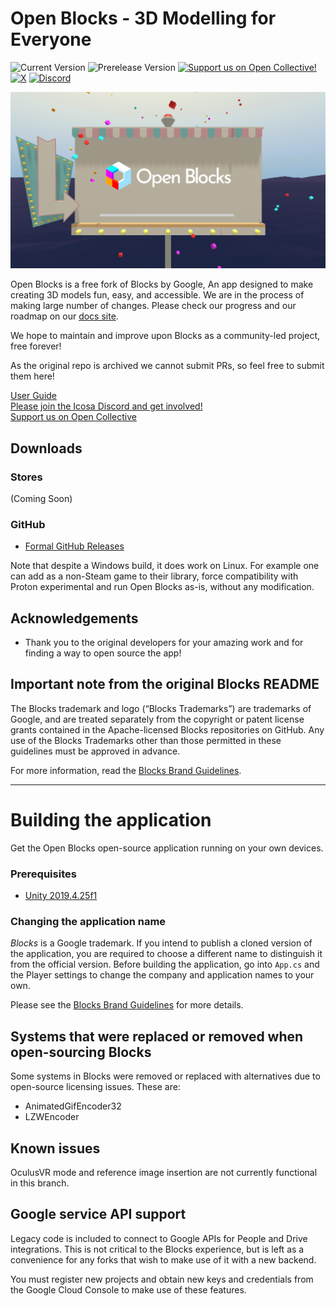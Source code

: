 # Open Blocks - 3D Modelling for Everyone

![Current Version](https://img.shields.io/github/v/release/icosa-foundation/open-blocks)
![Prerelease Version](https://img.shields.io/github/v/release/icosa-foundation/open-blocks?include_prereleases&label=prerelease)
[![Support us on Open Collective!](https://img.shields.io/opencollective/all/icosa?logo=open-collective&label=Support%20us%20on%20Open%20Collective%21)](https://opencollective.com/icosa)
[![X](https://img.shields.io/badge/follow-%40openblocksapp-blue.svg?style=flat&logo=x)](https://x.com/openblocksapp)
[![Discord](https://discordapp.com/api/guilds/783806589991780412/embed.png?style=shield)](https://discord.gg/W7NCEYnEfy)


[![Open Blocks Banner](open-blocks.png)](https://openblocks.app)

Open Blocks is a free fork of Blocks by Google, An app designed to make creating 3D models fun, easy, and accessible. We are in the process of making large number of changes. Please check our progress and our roadmap on our [docs site](https://docs.openblocks.app).

We hope to maintain and improve upon Blocks as a community-led project, free forever!

As the original repo is archived we cannot submit PRs, so feel free to submit them here!

[User Guide](https://docs.openblocks.app/)  
[Please join the Icosa Discord and get involved!](https://discord.com/invite/W7NCEYnEfy)  
[Support us on Open Collective](https://opencollective.com/icosa)

## Downloads
### Stores
(Coming Soon)

### GitHub
- [Formal GitHub Releases](https://github.com/icosa-foundation/open-blocks/releases/latest)

Note that despite a Windows build, it does work on Linux. For example one can add as a non-Steam game to their library, force compatibility with Proton experimental and run Open Blocks as-is, without any modification.

## Acknowledgements
* Thank you to the original developers for your amazing work and for finding a way to open source the app!

## Important note from the original Blocks README

The Blocks trademark and logo (“Blocks Trademarks”) are trademarks of
Google, and are treated separately from the copyright or patent license grants
contained in the Apache-licensed Blocks repositories on GitHub. Any use of
the Blocks Trademarks other than those permitted in these guidelines must be
approved in advance.

For more information, read the
[Blocks Brand Guidelines](BRAND_GUIDELINES.md).

---

# Building the application

Get the Open Blocks open-source application running on your own devices.

### Prerequisites

*   [Unity 2019.4.25f1](unityhub://2019.4.25f1/01a0494af254)

### Changing the application name

_Blocks_ is a Google trademark. If you intend to publish a cloned version of
the application, you are required to choose a different name to distinguish it
from the official version. Before building the application, go into `App.cs` and
the Player settings to change the company and application names to your own.

Please see the [Blocks Brand Guidelines](BRAND_GUIDELINES.md) for more details.

## Systems that were replaced or removed when open-sourcing Blocks

Some systems in Blocks were removed or replaced with alternatives due to
open-source licensing issues. These are:

* AnimatedGifEncoder32
* LZWEncoder

## Known issues

OculusVR mode and reference image insertion are not currently functional in this
branch.

## Google service API support

Legacy code is included to connect to Google APIs for People and Drive
integrations. This is not critical to the Blocks experience, but is left
as a convenience for any forks that wish to make use of it with a new backend.

You must register new projects and obtain new keys and credentials from the
Google Cloud Console to make use of these features.
